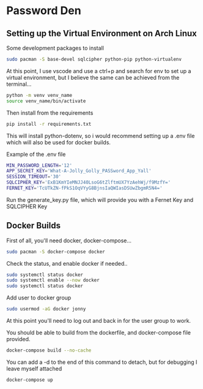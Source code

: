 # Password Den

## Setting up the Virtual Environment on Arch Linux

Some development packages to install

```bash
sudo pacman -S base-devel sqlcipher python-pip python-virtualenv
```

At this point, I use vscode and use a ctrl+p and search for env to set up a virtual environment, but I believe the same can be achieved from the terminal...

```bash
python -m venv venv_name
source venv_name/bin/activate
```

Then install from the requirements

```bash
pip install -r requirements.txt
```


This will install python-dotenv, so i would recommend setting up a .env file which will also be used for docker builds.

Example of the .env file

```bash
MIN_PASSWORD_LENGTH='12'
APP_SECRET_KEY='What-A-Jolly_Golly_PASSword_App_Yall'
SESSION_TIMEOUT='30'
SQLCIPHER_KEY='ExB1KmYIeMNJJ40LsoG6tZlftmUX7YzAehWj/f9MzfY='
FERNET_KEY='TcUTkZN-fPkS1OqVYyG8BjnsIaQWIasDSUwZbgmR5N4='
```

Run the generate_key.py file, which will provide you with a Fernet Key and SQLCIPHER Key

## Docker Builds

First of all, you'll need docker, docker-compose...

```bash
sudo pacman -S docker-compose docker
```

Check the status, and enable docker if needed..

```bash
sudo systemctl status docker
sudo systemctl enable --now docker
sudo systemctl status docker
```

Add user to docker group
```bash
sudo usermod -aG docker jonny
```

At this point you'll need to log out and back in for the user group to work.

You should be able to build from the dockerfile, and docker-compose file provided.

```bash
docker-compose build --no-cache
```

You can add a -d to the end of this command to detach, but for debugging I leave myself attached

```bash
docker-compose up
```
